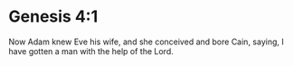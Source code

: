 # Genesis 4:1

Now Adam knew Eve his wife, and she conceived and bore Cain, saying, I have gotten a man with the help of the Lord.
